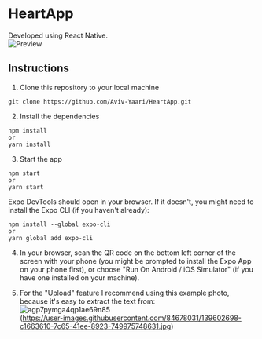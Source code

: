 # HeartApp
Developed using React Native.  
![Preview](https://user-images.githubusercontent.com/84678031/139603060-d7a65776-b0c6-4f5e-9e96-0900375b30e1.jpeg)

## Instructions

1. Clone this repository to your local machine
```
git clone https://github.com/Aviv-Yaari/HeartApp.git
```

2. Install the dependencies
```
npm install
or 
yarn install
```

3. Start the app
```
npm start
or
yarn start
```
Expo DevTools should open in your browser. If it doesn't, you might need to install the Expo CLI (if you haven't already):
```
npm install --global expo-cli
or
yarn global add expo-cli
```

4. In your browser, scan the QR code on the bottom left corner of the screen with your phone (you might be prompted to install the Expo App on your phone first), or choose "Run On Android / iOS Simulator" (if you have one installed on your machine).  

5. For the "Upload" feature I recommend using this example photo, because it's easy to extract the text from:  
![agp7pymga4qp1ae69n85](https://user-images.githubusercontent.com/84678031/139602698-c1663610-7c65-41ee-8923-749975748631.jpg)  
(https://user-images.githubusercontent.com/84678031/139602698-c1663610-7c65-41ee-8923-749975748631.jpg)
